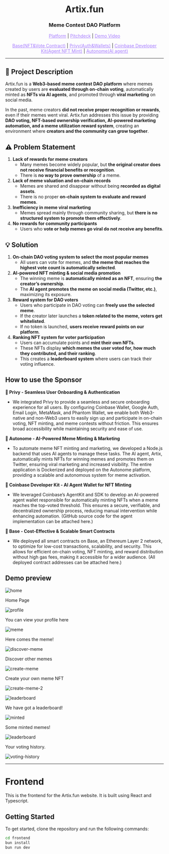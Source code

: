 <h1 align="center">Artix.fun</h1>
<h3 align="center">Meme Contest DAO Platform</h3>

<p align="center">
  <a href="https://artixfun.vercel.app/" style="color: #a77dff">Platform</a> | <a href="https://www.figma.com/deck/2SOyNcL3NwvpAuOzHHwfty" style="color: #a77dff">Pitchdeck</a> | <a href="" style="color: #a77dff">Demo Video</a>
</p>
<p align="center">
  <a href="https://github.com/marcdhi/Artix.fun/blob/main/artixContracts/ignition/deployments/chain-84532/deployed_addresses.json" style="color: #a77dff">Base(NFT&Vote Contract)</a> | <a href="https://github.com/marcdhi/Artix.fun/blob/main/frontend/src/main.tsx" style="color: #a77dff">Privy(Auth&Wallets)</a> | <a href="https://github.com/marcdhi/Artix.fun/blob/main/agents/twitter-agent.js" style="color: #a77dff">Coinbase Developer Kit(Agent NFT Mint)</a> | <a href="https://github.com/marcdhi/Artix.fun/blob/main/agents/twitter-agent.js" style="color: #a77dff">Autonome(AI agent)</a>

---

## 📌 Project Description

Artix.fun is a **Web3-based meme contest DAO platform** where memes created by users are **evaluated through on-chain voting**, automatically minted as **NFTs via AI agents**, and promoted through **viral marketing** on social media.

In the past, meme creators **did not receive proper recognition or rewards**, even if their memes went viral. Artix.fun addresses this issue by providing **DAO voting, NFT-based ownership verification, AI-powered marketing automation, and a meme utilization reward system**, creating an environment where **creators and the community can grow together**.

## ⚠️ Problem Statement

1. **Lack of rewards for meme creators**
    - Many memes become widely popular, but **the original creator does not receive financial benefits or recognition**.
    - There is **no way to prove ownership** of a meme.
2. **Lack of meme valuation and on-chain records**
    - Memes are shared and disappear without being **recorded as digital assets**.
    - There is no proper **on-chain system to evaluate and reward memes**.
3. **Inefficiency in meme viral marketing**
    - Memes spread mainly through community sharing, but **there is no structured system to promote them effectively**.
4. **No rewards for community participants**
    - Users who **vote or help memes go viral do not receive any benefits**.

## 💡 Solution

1. **On-chain DAO voting system to select the most popular memes**
    - All users can vote for memes, and **the meme that reaches the highest vote count is automatically selected**.
2. **AI-powered NFT minting & social media promotion**
    - The winning meme is **automatically minted as an NFT**, ensuring **the creator’s ownership**.
    - The **AI agent promotes the meme on social media (Twitter, etc.)**, maximizing its exposure.
3. **Reward system for DAO voters**
    - Users who participate in DAO voting can **freely use the selected meme**.
    - If the creator later launches a **token related to the meme, voters get whitelisted**.
    - If no token is launched, **users receive reward points on our platform**.
4. **Ranking NFT system for voter participation**
    - Users can accumulate points and **mint their own NFTs**.
    - These NFTs display **which memes the user voted for, how much they contributed, and their ranking**.
    - This creates a **leaderboard system** where users can track their voting influence.

## How to use the Sponsor

**🔹 Privy - Seamless User Onboarding & Authentication**
- We integrated Privy to provide a seamless and secure onboarding experience for all users. By configuring Coinbase Wallet, Google Auth, Email Login, MetaMask, and Phantom Wallet, we enable both Web3-native and non-Web3 users to easily sign up and participate in on-chain voting, NFT minting, and meme contests without friction. This ensures broad accessibility while maintaining security and ease of use.

**🔹 Autonome - AI-Powered Meme Minting & Marketing**
- To automate meme NFT minting and marketing, we developed a Node.js backend that uses AI agents to manage these tasks. The AI agent, Artix, automatically mints NFTs for winning memes and promotes them on Twitter, ensuring viral marketing and increased visibility. The entire application is Dockerized and deployed on the Autonome platform, providing a scalable and autonomous system for meme activation.

**🔹 Coinbase Developer Kit - AI Agent Wallet for NFT Minting**
- We leveraged Coinbase’s AgentKit and SDK to develop an AI-powered agent wallet responsible for automatically minting NFTs when a meme reaches the top-voted threshold. This ensures a secure, verifiable, and decentralized ownership process, reducing manual intervention while enhancing automation. (GitHub source code for the agent implementation can be attached here.)

**🔹 Base - Cost-Effective & Scalable Smart Contracts**
- We deployed all smart contracts on Base, an Ethereum Layer 2 network, to optimize for low-cost transactions, scalability, and security. This allows for efficient on-chain voting, NFT minting, and reward distribution without high gas fees, making it accessible for a wider audience. (All deployed contract addresses can be attached here.)

## Demo preview
![home](https://github.com/user-attachments/assets/8527ed40-b982-4b45-8dd3-8d9d07397ee4)

<p>Home Page</p>

![profile](https://github.com/user-attachments/assets/cb7781cf-f8b7-44ef-a2f0-2779c44421b1)

<p>You can view your profile here</p>

![meme](https://github.com/user-attachments/assets/88bec482-00d4-4b89-b4fe-c650d0cdba97)

<p>Here comes the meme!</p>

![discover-meme](https://github.com/user-attachments/assets/74f4f47c-bcf2-48a4-8ea1-3f21943b3b01)

<p>Discover other memes</p>

![create-meme](https://github.com/user-attachments/assets/13dd617e-7e56-44f5-a294-c060ed9f8383)

<p>Create your own meme NFT</p>

![create-meme-2](https://github.com/user-attachments/assets/6f21432c-900d-4977-ba2e-1eb1e994a47e)

![leaderboard](https://github.com/user-attachments/assets/b6ed9c95-dbf7-4928-8847-61db83e5c4bb)

<p>We have got a leaderboard!</p>

![minted](https://github.com/user-attachments/assets/dd06b663-8e94-4383-b1c6-5176773aa132)

<p>Some minted memes!</p>

![leaderboard](https://github.com/user-attachments/assets/58d9927a-58ec-4364-973a-88b6511a3328)

<p>Your voting history.</p>

![voting-history](https://github.com/user-attachments/assets/e54618ab-f8e2-47d0-87a8-10c379eb74d4)










---

# Frontend

This is the frontend for the Artix.fun website. It is built using React and Typescript.

## Getting Started

To get started, clone the repository and run the following commands:

```bash
cd frontend
bun install
bun run dev
```
